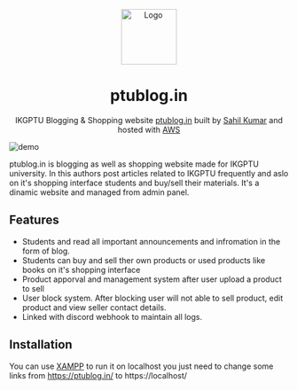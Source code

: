 <div align="center">
  <img alt="Logo" src="https://cdn.discordapp.com/attachments/864941867220074497/923553906380931122/ptublog.in-logo.png" width="100" />
</div>
<h1 align="center">
  ptublog.in
</h1>
<p align="center">
  IKGPTU Blogging & Shopping website <a href="https://brittanychiang.com" target="_blank">ptublog.in</a> built by <a href="https://mrsahil.in/" target="_blank">Sahil Kumar</a> and hosted with <a href="https://aws.amazon.com/" target="_blank">AWS</a>
</p>

![demo](https://repository-images.githubusercontent.com/441117669/b3cb4626-6e48-4076-98f4-f01e019d24ac)


ptublog.in is blogging as well as shopping website made for IKGPTU university. In this authors post articles related to IKGPTU frequently and aslo on it's shopping interface students and buy/sell their materials. It's a dinamic website and managed from admin panel.

## Features

- Students and read all important announcements and infromation in the form of blog.
- Students can buy and sell ther own products or used products like books on it's shopping interface
- Product apporval and management system after user upload a product to sell 
- User block system. After blocking user will not able to sell product, edit product and view seller contact details.
- Linked with discord webhook to maintain all logs.

## Installation

You can use [XAMPP](https://www.apachefriends.org/index.html) to run it on localhost you just need to change some links from https://ptublog.in/ to https://localhost/
